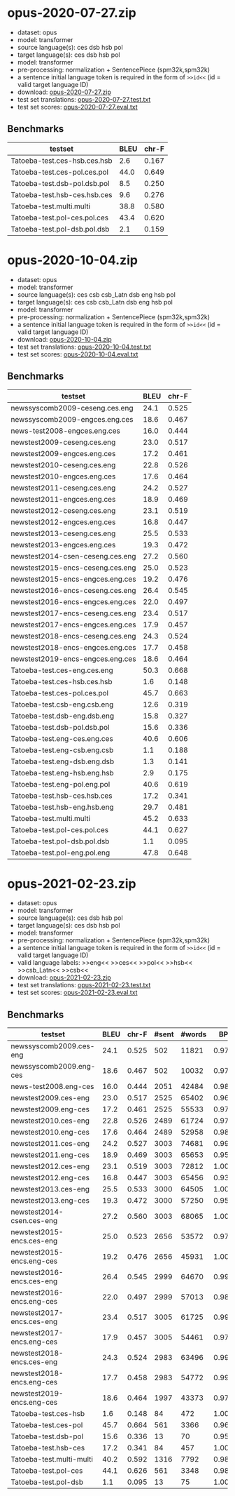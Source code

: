 # opus-2020-07-27.zip

* dataset: opus
* model: transformer
* source language(s): ces dsb hsb pol
* target language(s): ces dsb hsb pol
* model: transformer
* pre-processing: normalization + SentencePiece (spm32k,spm32k)
* a sentence initial language token is required in the form of `>>id<<` (id = valid target language ID)
* download: [opus-2020-07-27.zip](https://object.pouta.csc.fi/Tatoeba-MT-models/zlw-zlw/opus-2020-07-27.zip)
* test set translations: [opus-2020-07-27.test.txt](https://object.pouta.csc.fi/Tatoeba-MT-models/zlw-zlw/opus-2020-07-27.test.txt)
* test set scores: [opus-2020-07-27.eval.txt](https://object.pouta.csc.fi/Tatoeba-MT-models/zlw-zlw/opus-2020-07-27.eval.txt)

## Benchmarks

| testset               | BLEU  | chr-F |
|-----------------------|-------|-------|
| Tatoeba-test.ces-hsb.ces.hsb 	| 2.6 	| 0.167 |
| Tatoeba-test.ces-pol.ces.pol 	| 44.0 	| 0.649 |
| Tatoeba-test.dsb-pol.dsb.pol 	| 8.5 	| 0.250 |
| Tatoeba-test.hsb-ces.hsb.ces 	| 9.6 	| 0.276 |
| Tatoeba-test.multi.multi 	| 38.8 	| 0.580 |
| Tatoeba-test.pol-ces.pol.ces 	| 43.4 	| 0.620 |
| Tatoeba-test.pol-dsb.pol.dsb 	| 2.1 	| 0.159 |





# opus-2020-10-04.zip

* dataset: opus
* model: transformer
* source language(s): ces csb csb_Latn dsb eng hsb pol
* target language(s): ces csb csb_Latn dsb eng hsb pol
* model: transformer
* pre-processing: normalization + SentencePiece (spm32k,spm32k)
* a sentence initial language token is required in the form of `>>id<<` (id = valid target language ID)
* download: [opus-2020-10-04.zip](https://object.pouta.csc.fi/Tatoeba-MT-models/zlw-zlw/opus-2020-10-04.zip)
* test set translations: [opus-2020-10-04.test.txt](https://object.pouta.csc.fi/Tatoeba-MT-models/zlw-zlw/opus-2020-10-04.test.txt)
* test set scores: [opus-2020-10-04.eval.txt](https://object.pouta.csc.fi/Tatoeba-MT-models/zlw-zlw/opus-2020-10-04.eval.txt)

## Benchmarks

| testset               | BLEU  | chr-F |
|-----------------------|-------|-------|
| newssyscomb2009-ceseng.ces.eng 	| 24.1 	| 0.525 |
| newssyscomb2009-engces.eng.ces 	| 18.6 	| 0.467 |
| news-test2008-engces.eng.ces 	| 16.0 	| 0.444 |
| newstest2009-ceseng.ces.eng 	| 23.0 	| 0.517 |
| newstest2009-engces.eng.ces 	| 17.2 	| 0.461 |
| newstest2010-ceseng.ces.eng 	| 22.8 	| 0.526 |
| newstest2010-engces.eng.ces 	| 17.6 	| 0.464 |
| newstest2011-ceseng.ces.eng 	| 24.2 	| 0.527 |
| newstest2011-engces.eng.ces 	| 18.9 	| 0.469 |
| newstest2012-ceseng.ces.eng 	| 23.1 	| 0.519 |
| newstest2012-engces.eng.ces 	| 16.8 	| 0.447 |
| newstest2013-ceseng.ces.eng 	| 25.5 	| 0.533 |
| newstest2013-engces.eng.ces 	| 19.3 	| 0.472 |
| newstest2014-csen-ceseng.ces.eng 	| 27.2 	| 0.560 |
| newstest2015-encs-ceseng.ces.eng 	| 25.0 	| 0.523 |
| newstest2015-encs-engces.eng.ces 	| 19.2 	| 0.476 |
| newstest2016-encs-ceseng.ces.eng 	| 26.4 	| 0.545 |
| newstest2016-encs-engces.eng.ces 	| 22.0 	| 0.497 |
| newstest2017-encs-ceseng.ces.eng 	| 23.4 	| 0.517 |
| newstest2017-encs-engces.eng.ces 	| 17.9 	| 0.457 |
| newstest2018-encs-ceseng.ces.eng 	| 24.3 	| 0.524 |
| newstest2018-encs-engces.eng.ces 	| 17.7 	| 0.458 |
| newstest2019-encs-engces.eng.ces 	| 18.6 	| 0.464 |
| Tatoeba-test.ces-eng.ces.eng 	| 50.3 	| 0.668 |
| Tatoeba-test.ces-hsb.ces.hsb 	| 1.6 	| 0.148 |
| Tatoeba-test.ces-pol.ces.pol 	| 45.7 	| 0.663 |
| Tatoeba-test.csb-eng.csb.eng 	| 12.6 	| 0.319 |
| Tatoeba-test.dsb-eng.dsb.eng 	| 15.8 	| 0.327 |
| Tatoeba-test.dsb-pol.dsb.pol 	| 15.6 	| 0.336 |
| Tatoeba-test.eng-ces.eng.ces 	| 40.6 	| 0.606 |
| Tatoeba-test.eng-csb.eng.csb 	| 1.1 	| 0.188 |
| Tatoeba-test.eng-dsb.eng.dsb 	| 1.3 	| 0.141 |
| Tatoeba-test.eng-hsb.eng.hsb 	| 2.9 	| 0.175 |
| Tatoeba-test.eng-pol.eng.pol 	| 40.6 	| 0.619 |
| Tatoeba-test.hsb-ces.hsb.ces 	| 17.2 	| 0.341 |
| Tatoeba-test.hsb-eng.hsb.eng 	| 29.7 	| 0.481 |
| Tatoeba-test.multi.multi 	| 45.2 	| 0.633 |
| Tatoeba-test.pol-ces.pol.ces 	| 44.1 	| 0.627 |
| Tatoeba-test.pol-dsb.pol.dsb 	| 1.1 	| 0.095 |
| Tatoeba-test.pol-eng.pol.eng 	| 47.8 	| 0.648 |





# opus-2021-02-23.zip

* dataset: opus
* model: transformer
* source language(s): ces dsb hsb pol
* target language(s): ces dsb hsb pol
* model: transformer
* pre-processing: normalization + SentencePiece (spm32k,spm32k)
* a sentence initial language token is required in the form of `>>id<<` (id = valid target language ID)
* valid language labels: >>eng<< >>ces<< >>pol<< >>hsb<< >>csb_Latn<< >>csb<<
* download: [opus-2021-02-23.zip](https://object.pouta.csc.fi/Tatoeba-MT-models/zlw-zlw/opus-2021-02-23.zip)
* test set translations: [opus-2021-02-23.test.txt](https://object.pouta.csc.fi/Tatoeba-MT-models/zlw-zlw/opus-2021-02-23.test.txt)
* test set scores: [opus-2021-02-23.eval.txt](https://object.pouta.csc.fi/Tatoeba-MT-models/zlw-zlw/opus-2021-02-23.eval.txt)

## Benchmarks

| testset | BLEU  | chr-F | #sent | #words | BP |
|---------|-------|-------|-------|--------|----|
| newssyscomb2009.ces-eng 	| 24.1 	| 0.525 	| 502 	| 11821 	| 0.973 |
| newssyscomb2009.eng-ces 	| 18.6 	| 0.467 	| 502 	| 10032 	| 0.978 |
| news-test2008.eng-ces 	| 16.0 	| 0.444 	| 2051 	| 42484 	| 0.982 |
| newstest2009.ces-eng 	| 23.0 	| 0.517 	| 2525 	| 65402 	| 0.963 |
| newstest2009.eng-ces 	| 17.2 	| 0.461 	| 2525 	| 55533 	| 0.978 |
| newstest2010.ces-eng 	| 22.8 	| 0.526 	| 2489 	| 61724 	| 0.979 |
| newstest2010.eng-ces 	| 17.6 	| 0.464 	| 2489 	| 52958 	| 0.982 |
| newstest2011.ces-eng 	| 24.2 	| 0.527 	| 3003 	| 74681 	| 0.990 |
| newstest2011.eng-ces 	| 18.9 	| 0.469 	| 3003 	| 65653 	| 0.952 |
| newstest2012.ces-eng 	| 23.1 	| 0.519 	| 3003 	| 72812 	| 1.000 |
| newstest2012.eng-ces 	| 16.8 	| 0.447 	| 3003 	| 65456 	| 0.935 |
| newstest2013.ces-eng 	| 25.5 	| 0.533 	| 3000 	| 64505 	| 1.000 |
| newstest2013.eng-ces 	| 19.3 	| 0.472 	| 3000 	| 57250 	| 0.956 |
| newstest2014-csen.ces-eng 	| 27.2 	| 0.560 	| 3003 	| 68065 	| 1.000 |
| newstest2015-encs.ces-eng 	| 25.0 	| 0.523 	| 2656 	| 53572 	| 0.970 |
| newstest2015-encs.eng-ces 	| 19.2 	| 0.476 	| 2656 	| 45931 	| 1.000 |
| newstest2016-encs.ces-eng 	| 26.4 	| 0.545 	| 2999 	| 64670 	| 0.995 |
| newstest2016-encs.eng-ces 	| 22.0 	| 0.497 	| 2999 	| 57013 	| 0.987 |
| newstest2017-encs.ces-eng 	| 23.4 	| 0.517 	| 3005 	| 61725 	| 0.993 |
| newstest2017-encs.eng-ces 	| 17.9 	| 0.457 	| 3005 	| 54461 	| 0.971 |
| newstest2018-encs.ces-eng 	| 24.3 	| 0.524 	| 2983 	| 63496 	| 0.993 |
| newstest2018-encs.eng-ces 	| 17.7 	| 0.458 	| 2983 	| 54772 	| 0.996 |
| newstest2019-encs.eng-ces 	| 18.6 	| 0.464 	| 1997 	| 43373 	| 0.975 |
| Tatoeba-test.ces-hsb 	| 1.6 	| 0.148 	| 84 	| 472 	| 1.000 |
| Tatoeba-test.ces-pol 	| 45.7 	| 0.664 	| 561 	| 3366 	| 0.960 |
| Tatoeba-test.dsb-pol 	| 15.6 	| 0.336 	| 13 	| 70 	| 0.956 |
| Tatoeba-test.hsb-ces 	| 17.2 	| 0.341 	| 84 	| 457 	| 1.000 |
| Tatoeba-test.multi-multi 	| 40.2 	| 0.592 	| 1316 	| 7792 	| 0.985 |
| Tatoeba-test.pol-ces 	| 44.1 	| 0.626 	| 561 	| 3348 	| 0.987 |
| Tatoeba-test.pol-dsb 	| 1.1 	| 0.095 	| 13 	| 75 	| 1.000 |

